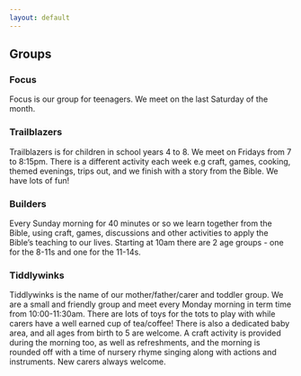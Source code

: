 ```yaml
---
layout: default
---
```


## Groups

### Focus

Focus is our group for teenagers. We meet on the last Saturday of the month.

### Trailblazers

Trailblazers is for children in school years 4 to 8. We meet on Fridays from 7 to 8:15pm. There is a different activity each week e.g craft, games, cooking, themed evenings, trips out, and we finish with a story from the Bible. We have lots of fun!

### Builders

Every Sunday morning for 40 minutes or so we learn together from the Bible, using craft, games, discussions and other activities to apply the Bible’s teaching to our lives. Starting at 10am there are 2 age groups - one for the 8-11s and one for the 11-14s.

### Tiddlywinks

Tiddlywinks is the name of our mother/father/carer and toddler group. We are a small and friendly group and meet every Monday morning in term time from 10:00-11:30am. There are lots of toys for the tots to play with while carers have a well earned cup of tea/coffee! There is also a dedicated baby area, and all ages from birth to 5 are welcome. A craft activity is provided during the morning too, as well as refreshments, and the morning is rounded off with a time of nursery rhyme singing along with actions and instruments. New carers always welcome.
